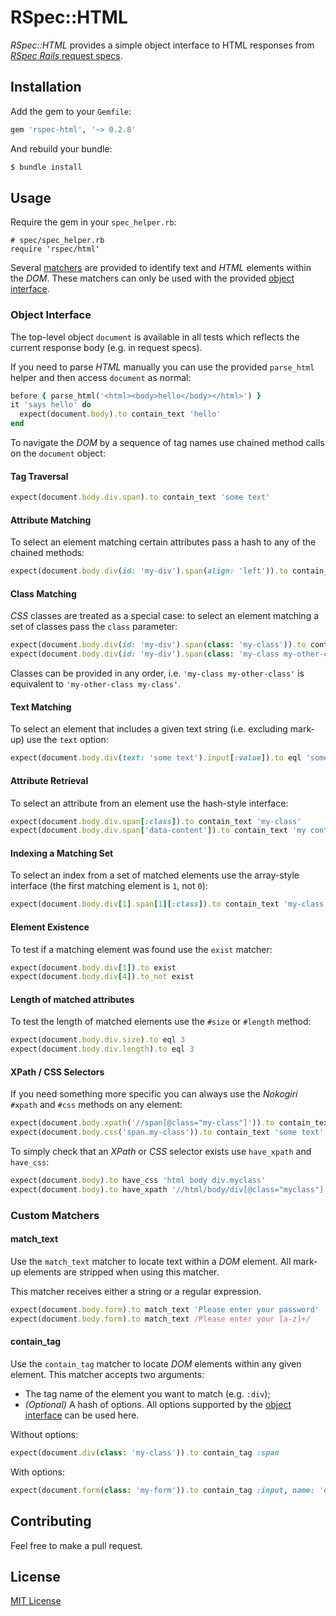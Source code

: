 # RSpec::HTML

_RSpec::HTML_ provides a simple object interface to HTML responses from [_RSpec Rails_ request specs](https://relishapp.com/rspec/rspec-rails/docs/request-specs/request-spec).

## Installation

Add the gem to your `Gemfile`:

```ruby
gem 'rspec-html', '~> 0.2.8'
```

And rebuild your bundle:

```bash
$ bundle install
```

## Usage

Require the gem in your `spec_helper.rb`:

```
# spec/spec_helper.rb
require 'rspec/html'
```

Several [matchers](#matchers) are provided to identify text and _HTML_ elements within the _DOM_. These matchers can only be used with the provided [object interface](#object-interface).

### Object Interface
<a name="object-interface"></a>

The top-level object `document` is available in all tests which reflects the current response body (e.g. in request specs).

If you need to parse _HTML_ manually you can use the provided `parse_html` helper and then access `document` as normal:

```ruby
before { parse_html('<html><body>hello</body></html>') }
it 'says hello' do
  expect(document.body).to contain_text 'hello'
end
```

To navigate the _DOM_ by a sequence of tag names use chained method calls on the `document` object:

#### Tag Traversal
```ruby
expect(document.body.div.span).to contain_text 'some text'
```

#### Attribute Matching
To select an element matching certain attributes pass a hash to any of the chained methods:
```ruby
expect(document.body.div(id: 'my-div').span(align: 'left')).to contain_text 'some text'
```

#### Class Matching
_CSS_ classes are treated as a special case: to select an element matching a set of classes pass the `class` parameter:
```ruby
expect(document.body.div(id: 'my-div').span(class: 'my-class')).to contain_text 'some text'
expect(document.body.div(id: 'my-div').span(class: 'my-class my-other-class')).to contain_text 'some text'
```

Classes can be provided in any order, i.e. `'my-class my-other-class'` is equivalent to `'my-other-class my-class'`.

#### Text Matching
To select an element that includes a given text string (i.e. excluding mark-up) use the `text` option:
```ruby
expect(document.body.div(text: 'some text').input[:value]).to eql 'some-value'
```

#### Attribute Retrieval
To select an attribute from an element use the hash-style interface:
```ruby
expect(document.body.div.span[:class]).to contain_text 'my-class'
expect(document.body.div.span['data-content']).to contain_text 'my content'
```

#### Indexing a Matching Set
To select an index from a set of matched elements use the array-style interface (the first matching element is `1`, not `0`):
```ruby
expect(document.body.div[1].span[1][:class]).to contain_text 'my-class'
```

#### Element Existence
To test if a matching element was found use the `exist` matcher:
```ruby
expect(document.body.div[1]).to exist
expect(document.body.div[4]).to_not exist
```

#### Length of matched attributes
To test the length of matched elements use the `#size` or `#length` method:
```ruby
expect(document.body.div.size).to eql 3
expect(document.body.div.length).to eql 3
```

#### XPath / CSS Selectors
If you need something more specific you can always use the _Nokogiri_ `#xpath` and `#css` methods on any element:
```ruby
expect(document.body.xpath('//span[@class="my-class"]')).to contain_text 'some text'
expect(document.body.css('span.my-class')).to contain_text 'some text'
```

To simply check that an _XPath_ or _CSS_ selector exists use `have_xpath` and `have_css`:
```ruby
expect(document.body).to have_css 'html body div.myclass'
expect(document.body).to have_xpath '//html/body/div[@class="myclass"]'
```

### Custom Matchers
<a name="matchers"></a>

#### match_text

Use the `match_text` matcher to locate text within a _DOM_ element. All mark-up elements are stripped when using this matcher.

This matcher receives either a string or a regular expression.

```ruby
expect(document.body.form).to match_text 'Please enter your password'
expect(document.body.form).to match_text /Please enter your [a-z]+/
```

#### contain_tag

Use the `contain_tag` matcher to locate _DOM_ elements within any given element. This matcher accepts two arguments:

* The tag name of the element you want to match (e.g. `:div`);
* _(Optional)_ A hash of options. All options supported by the [object interface](#object-interface) can be used here.

Without options:
```ruby
expect(document.div(class: 'my-class')).to contain_tag :span
```

With options:
```ruby
expect(document.form(class: 'my-form')).to contain_tag :input, name: 'email', class: 'email-input'
```

## Contributing

Feel free to make a pull request.

## License

[MIT License](LICENSE)
